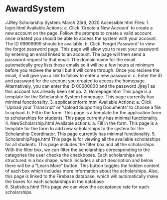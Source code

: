 # AwardSystem

JJRey Scholarship System:
  March 23rd, 2020
  Accessible html Files:
    1. login.html
       Available Actions:
       a. Click 'Create a New Account' to create a new account on the page. Follow the prompts to create a valid account.
          once created you should be able to access the system with your account. The ID 99999999 should be available.
       b. Click 'Forgot Password' to view the forgot password page. This page will allow you to reset your password by 
          entering an email linked to an account. The page will then send a password request to that email. The domain 
          name for the email automatically grey lists these emails so it will be a few hours at minimum before you
          recieve the email but it will come through. Once you recieve the email, it will give you a link to follow to
          enter a new password.
       c. Enter the ID and password for the account you created to access the homepage. Alternatively, you can enter the 
          ID 00000000 and the password Jjrey1 as this account has already been set up. 
    2. Homepage.html
       This page is a template for the Scholarship System homepage. 
       This page currently has minimal functionality. 
    3. applicationform.html
       Available Actions:
       a. Click 'Upload your Transcript' or 'Upload Supporting Documents' to choose a file to upload. 
       b. Fill in the form.
       This page is a template for the application form to scholarships for students.
       This page currently has minimal functionality.
    4. NewScholarship.html
       Available actions:
       a. Fill in the form.
       This page is a template for the form to add new scholarships to the system for the Scholarship Coordinator.
       This page currently has minimal functionality.
    5. ScholarshipPage.html
       This page is for viewing all the available scholarships for all students. 
       This page includes the filter box and all the scholarships. 
       With the filter box, we can filter the scholarships coreesponding to the categories the user checks the checkboxes.
       Each scholarships are structured in a box shape, which includes a short description 
       and below there will be a "Learn More" button. This button toggles the hidden content of each box 
       which includes more information about the scholarships. 
       Also, this page is linked to the Firebase database, which will automatically make the boxes for each scholarships in the database  
    6. Statistics.html
       THis page we can view the acceptance rate for each scholarships.  
